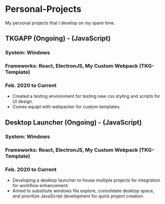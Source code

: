 # Personal-Projects
 My personal projects that I develop on my spare time. 

## TKGAPP (Ongoing) - (JavaScript) 
### System: Windows
### Frameworks: React, ElectronJS, My Custom Webpack (TKG-Template)
### Feb. 2020 to Current
* Created a testing environment for testing new css styling and scripts for UI design.
* Comes equipt with webpacker for custom templates. 

## Desktop Launcher (Ongoing) - (JavaScript) 
### System: Windows
### Frameworks: React, ElectronJS, My Custom Webpack (TKG-Template)
### Feb. 2020 to Current
* Developing a desktop launcher to house multiple projects for integration for workflow enhancement.
* Aimed to substitute windows file explore, consolidate desktop space, and prioritize JavaScript development for quick project creation. 
